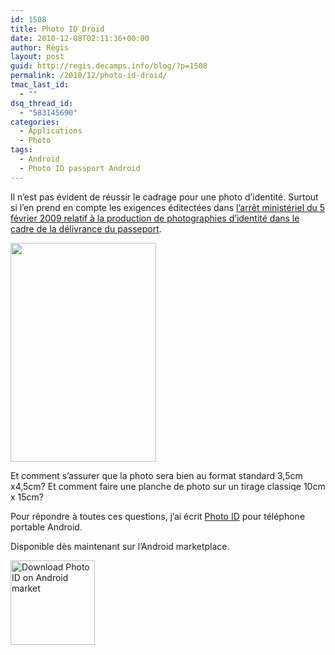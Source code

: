 ```yaml
---
id: 1508
title: Photo ID Droid
date: 2010-12-08T02:11:36+00:00
author: Régis
layout: post
guid: http://regis.decamps.info/blog/?p=1508
permalink: /2010/12/photo-id-droid/
tmac_last_id:
  - ""
dsq_thread_id:
  - "583145690"
categories:
  - Applications
  - Photo
tags:
  - Android
  - Photo ID passport Android
---
```

Il n’est pas évident de réussir le cadrage pour une photo d’identité. Surtout si l’en prend en compte les exigences éditectées dans [l’arrêt ministériel du 5 février 2009 relatif à la production de photographies d’identité dans le cadre de la délivrance du passeport](http://www.legifrance.gouv.fr/affichTexte.do?cidTexte=JORFTEXT000020246797&categorieLien=id).

[<img src="http://regis.decamps.info/blog/wp-content/uploads/2010/12/device4-233x350.png" alt="" title="edit translate" width="233" height="350" class="alignright size-medium wp-image-1531" srcset="http://regis.decamps.info/blog/wp-content/uploads/2010/12/device4-233x350.png 233w, http://regis.decamps.info/blog/wp-content/uploads/2010/12/device4.png 320w" sizes="(max-width: 233px) 100vw, 233px" />](http://regis.decamps.info/blog/wp-content/uploads/2010/12/device4.png)

Et comment s’assurer que la photo sera bien au format standard 3,5cm x4,5cm? Et comment faire une planche de photo sur un tirage classiqe 10cm x 15cm?

Pour répondre à toutes ces questions, j’ai écrit [Photo ID](http://fr.androlib.com/android.application.info-decamps-droid-photoid-qDAzn.aspx "PhotoID droid - photo d'identité pour passport") pour téléphone portable Android.

Disponible dès maintenant sur l’Android marketplace.
  
<img src="http://chart.apis.google.com/chart?cht=qr&chs=135x135&chl=market%3a%2f%2fdetails%3fid%3dinfo.decamps.droid.photoid" width="135" height="135" title="Download Photo ID on Android market" />
